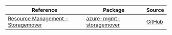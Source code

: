 | Reference | Package | Source |
|---|---|---|
|[Resource Management - Storagemover](mgmt-storagemover-readme.md)|[azure-mgmt-storagemover](https://pypi.org/project/azure-mgmt-storagemover)|[GitHub](https://github.com/Azure/azure-sdk-for-python/blob/main/sdk/storagemover/azure-mgmt-storagemover)|
